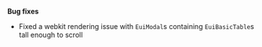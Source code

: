 **Bug fixes**

- Fixed a webkit rendering issue with `EuiModal`s containing `EuiBasicTable`s tall enough to scroll